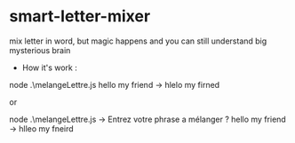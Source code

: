 # smart-letter-mixer
mix letter in word, but magic happens and you can still understand
big mysterious brain


- How it's work :

node .\melangeLettre.js hello my friend
-> hlelo my firned

or

node .\melangeLettre.js
-> Entrez votre phrase a mélanger ? 
hello my friend
-> hlleo my fneird
